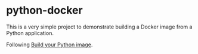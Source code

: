 # python-docker

This is a very simple project to demonstrate building a Docker image from a Python application.

Following [Build your Python image](https://docs.docker.com/language/python/build-images/).
